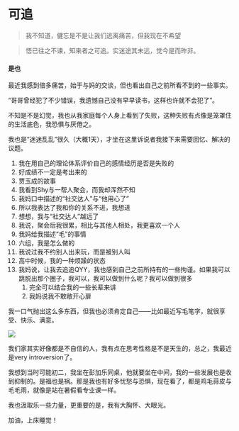 # 可追

> 我不知道，健忘是不是让我们逃离痛苦，但我现在不希望

> 悟已往之不谏，知来者之可追。实迷途其未远，觉今是而昨非。

#### 是也

最近我感到倍多痛苦，始于与妈的交谈，但也看出自己之前所看不到的一些事实。

“哥哥曾经犯了不少错误，我遗憾自己没有早早读书，这样也许就不会犯了”。

不知是不是幻觉，我也从我家庭每个人身上看到了失败，这种失败有点像是笼罩住的生活底色，我恐惧与厌倦之。

我也是“迷迷乱乱”很久（大概1天），才坐在这里诉说者我接下来需要回忆、解决的议题。

1. 我在用自己的理论体系评价自己的感情经历是否是失败的
2. 好成绩不一定是考出来的
3. 贾玉成的故事
4. 我看到Shy与一帮人聚会，而我却浑然不知
5. 我妈口中描述的“社交达人”与“他用心了”
6. 所以我表达了我和你的关系不进，我想进
7. 想想，我与“社交达人”越远了
8. 我说，聚会后我很累，相比与其他人相处，我更喜欢一个人
9. 我妈给我描述“毛”的事情
10. 六组，我是怎么做的
11. 我说过我不约别人出来玩，而是被别人叫
12. 高中时候，我的一种烦躁的状态
13. 我妈说，让我去追追QYY，我也感到自己之前所持有的一些拘谨。如果我可以跳脱出那个圈子，我可以，我可以做到什么呢？我可以做到很多
    1. 完全可以结合我的一些长辈来讲
    2. 我妈说我不敢敞开心扉

我一口气抛出这么多东西，但我也必须肯定自己——比如最近写毛笔字，就很享受、快乐、满意。



![](../.gitbook/assets/748633382302395365.jpg)



我们家其实好像都是不自信的人，我有点在思考性格是不是天生的，总之，我最近是very introversion了。

我想到当时可能初二，我坐在彭加乐同桌，他就要坐在中间，我的一些发展也是收到抑制的。是福也是祸。那是我也有好多忧愁与恐惧，现在看了，都是鸡毛蒜皮与毛毛雨，就像是站在暑假看专业课一样。

我也汲取乐一些力量，更重要的是，我有大胸怀、大眼光。

加油，上床睡觉！








